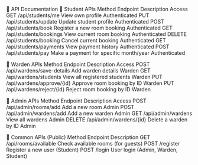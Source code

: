 📘 API Documentation
🔹 Student APIs
Method	Endpoint	                    Description	                            Access
GET	    /api/students/me	            View own profile	                    Authenticated
PUT	    /api/students/update	        Update student profile	                Authenticated
POST    /api/students/book	        Register a new room booking	            Authenticated
GET	    /api/students/bookings	        View current room booking	            Authenticated
DELETE	/api/students/booking	        Cancel current booking	                Authenticated
GET	    /api/students/payments	        View payment history	                Authenticated
POST	/api/students/pay	            Make a payment for specific month/year	Authenticated

🔹 Warden APIs
Method	    Endpoint	                Description	                    Access
POST        /api/wardens/save-details   Add warden details	            Warden
GET	        /api/wardens/students	    View all registered students	Warden
PUT	        /api/wardens/approve/{id}	Approve room booking by ID	    Warden
PUT	        /api/wardens/reject/{id}	Reject room booking by ID	    Warden

🔹 Admin APIs
Method	     Endpoint	            Description	                Access
POST        /api/admin/rooms/add	Add a new room	            Admin
POST	    /api/admin/wardens/add	Add a new warden	        Admin
GET	        /api/admin/wardens	    View all wardens	        Admin
DELETE	    /api/admin/wardens/{id}	Delete a warden by ID	    Admin

🔹 Common APIs (Public)
Method	Endpoint	            Description
GET	    /api/rooms/available	Check available rooms (for guests)
POST    /register            Register a new user (Student)
POST   /login               User login (Admin, Warden, Student)